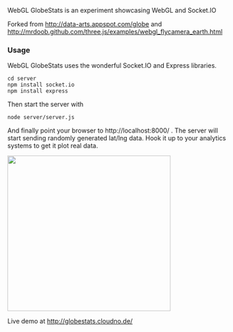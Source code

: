 WebGL GlobeStats is an experiment showcasing WebGL and Socket.IO 

Forked from http://data-arts.appspot.com/globe and http://mrdoob.github.com/three.js/examples/webgl_flycamera_earth.html
 
### Usage ###

WebGL GlobeStats uses the wonderful Socket.IO and Express libraries.

```
cd server
npm install socket.io
npm install express
```

Then start the server with

```
node server/server.js
```

And finally point your browser to http://localhost:8000/ . The server
will start sending randomly generated lat/lng data. Hook it up to your
analytics systems to get it plot real data.

<a href="http://globestats.cloudno.de/"><img src="http://zsolt.github.com/globestats.jpg" width="366"
height="349" border="0"/></a>

Live demo at http://globestats.cloudno.de/
